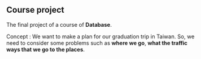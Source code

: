 ## Course project
The final project of a course of **Database**.<p>
Concept : We want to make a plan for our graduation trip in Taiwan. So, we need to consider some problems such as **where we go**, **what the traffic ways that we go to the places**.
